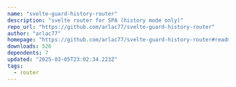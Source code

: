 ```yaml
---
name: "svelte-guard-history-router"
description: "svelte router for SPA (history mode only)"
repo_url: "https://github.com/arlac77/svelte-guard-history-router"
author: "arlac77"
homepage: "https://github.com/arlac77/svelte-guard-history-router#readme"
downloads: 526
dependents: 7
updated: "2025-03-05T23:02:34.223Z"
tags: 
  - router
---
```


